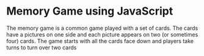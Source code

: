 # Memory Game using JavaScript

The memory game is a common game played with a set of cards. The cards have a pictures on one side and each picture appears on two (or sometimes four) cards. The game starts with all the cards face down and players take turns to turn over two cards
